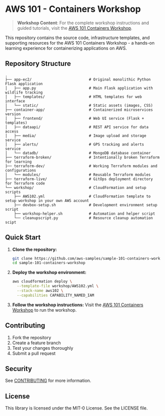 # AWS 101 - Containers Workshop

> **Workshop Content**: For the complete workshop instructions and guided tutorials, visit the [AWS 101 Containers Workshop](https://catalog.workshops.aws/aws102/en-US).

This repository contains the source code, infrastructure templates, and supporting resources for the AWS 101 Containers Workshop - a hands-on learning experience for containerizing applications on AWS.

## Repository Structure

```
.
├── app-ec2/                          # Original monolithic Python Flask application
│   ├── app.py                        # Main Flask application with wildlife tracking
│   ├── templates/                    # HTML templates for web interface
│   └── static/                       # Static assets (images, CSS)
├── container-app/                    # Containerized microservices version
│   ├── frontend/                     # Web UI service (Flask + templates)
│   ├── dataapi/                      # REST API service for data access
│   ├── media/                        # Image upload and storage service
│   ├── alerts/                       # GPS tracking and alerts service
│   └── datadb/                       # MongoDB database container
├── terraform-broken/                 # Intentionally broken Terraform for learning
├── terraform-dev/                    # Working Terraform modules and configurations
│   └── modules/                      # Reusable Terraform modules
├── terraform-live/                   # GitOps deployment directory for Terraform code
└── workshop/                         # CloudFormation and setup scripts
    ├── AWS102.yml                    # CloudFormation template to setup workshop in your own AWS account
    ├── devbox-setup.sh               # Development environment setup script
    ├── workshop-helper.sh            # Automation and helper script
    └── cleanupscript.py              # Resource cleanup automation scipt
```

## Quick Start

1. **Clone the repository:**
   ```bash
   git clone https://github.com/aws-samples/sample-101-containers-workshop.git
   cd sample-101-containers-workshop
   ```

2. **Deploy the workshop environment:**
   ```bash
   aws cloudformation deploy \
     --template-file workshop/AWS102.yml \
     --stack-name aws102 \
     --capabilities CAPABILITY_NAMED_IAM
   ```

3. **Follow the workshop instructions:**
   Visit the [AWS 101 Containers Workshop](https://catalog.workshops.aws/aws102/en-US) to run the workshop.

## Contributing

1. Fork the repository
2. Create a feature branch
3. Test your changes thoroughly
4. Submit a pull request

## Security

See [CONTRIBUTING](CONTRIBUTING.md#security-issue-notifications) for more information.

## License

This library is licensed under the MIT-0 License. See the LICENSE file.

